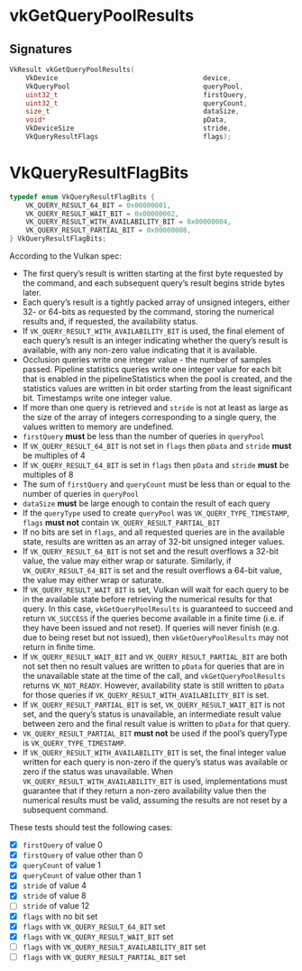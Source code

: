# vkGetQueryPoolResults

## Signatures
```c++
VkResult vkGetQueryPoolResults(
    VkDevice                                    device,
    VkQueryPool                                 queryPool,
    uint32_t                                    firstQuery,
    uint32_t                                    queryCount,
    size_t                                      dataSize,
    void*                                       pData,
    VkDeviceSize                                stride,
    VkQueryResultFlags                          flags);
```

# VkQueryResultFlagBits
```c++
typedef enum VkQueryResultFlagBits {
    VK_QUERY_RESULT_64_BIT = 0x00000001,
    VK_QUERY_RESULT_WAIT_BIT = 0x00000002,
    VK_QUERY_RESULT_WITH_AVAILABILITY_BIT = 0x00000004,
    VK_QUERY_RESULT_PARTIAL_BIT = 0x00000008,
} VkQueryResultFlagBits;
```

According to the Vulkan spec:
- The first query’s result is written starting at the first byte requested by
  the command, and each subsequent query’s result begins stride bytes later.
- Each query’s result is a tightly packed array of unsigned integers, either
  32- or 64-bits as requested by the command, storing the numerical results
  and, if requested, the availability status.
- If `VK_QUERY_RESULT_WITH_AVAILABILITY_BIT` is used, the final element of each
  query’s result is an integer indicating whether the query’s result is
  available, with any non-zero value indicating that it is available.
- Occlusion queries write one integer value - the number of samples passed.
  Pipeline statistics queries write one integer value for each bit that is
  enabled in the pipelineStatistics when the pool is created, and the
  statistics values are written in bit order starting from the least
  significant bit. Timestamps write one integer value.
- If more than one query is retrieved and `stride` is not at least as large as
  the size of the array of integers corresponding to a single query, the values
  written to memory are undefined.
- `firstQuery` **must** be less than the number of queries in `queryPool`
- If `VK_QUERY_RESULT_64_BIT` is not set in `flags` then `pData` and `stride`
  **must** be multiples of 4
- If `VK_QUERY_RESULT_64_BIT` is set in `flags` then `pData` and `stride`
  **must** be multiples of 8
- The sum of `firstQuery` and `queryCount` must be less than or equal to the
  number of queries in `queryPool`
- `dataSize` **must** be large enough to contain the result of each query
- If the `queryType` used to create `queryPool` was `VK_QUERY_TYPE_TIMESTAMP`,
  `flags` **must not** contain `VK_QUERY_RESULT_PARTIAL_BIT`
- If no bits are set in `flags`, and all requested queries are in the available
  state, results are written as an array of 32-bit unsigned integer values.
- If `VK_QUERY_RESULT_64_BIT` is not set and the result overflows a 32-bit
  value, the value may either wrap or saturate. Similarly, if
  `VK_QUERY_RESULT_64_BIT` is set and the result overflows a 64-bit value, the
  value may either wrap or saturate.
- If `VK_QUERY_RESULT_WAIT_BIT` is set, Vulkan will wait for each query to be
  in the available state before retrieving the numerical results for that query.
  In this case, `vkGetQueryPoolResults` is guaranteed to succeed and return
  `VK_SUCCESS` if the queries become available in a finite time (i.e. if they
  have been issued and not reset). If queries will never finish (e.g. due to
  being reset but not issued), then `vkGetQueryPoolResults` may not return in
  finite time.
- If `VK_QUERY_RESULT_WAIT_BIT` and `VK_QUERY_RESULT_PARTIAL_BIT` are both not
  set then no result values are written to `pData` for queries that are in the
  unavailable state at the time of the call, and `vkGetQueryPoolResults`
  returns `VK_NOT_READY`. However, availability state is still written to
  `pData` for those queries if `VK_QUERY_RESULT_WITH_AVAILABILITY_BIT` is set.
- If `VK_QUERY_RESULT_PARTIAL_BIT` is set, `VK_QUERY_RESULT_WAIT_BIT` is not
  set, and the query’s status is unavailable, an intermediate result value
  between zero and the final result value is written to `pData` for that query.
- `VK_QUERY_RESULT_PARTIAL_BIT` **must not** be used if the pool’s queryType is
  `VK_QUERY_TYPE_TIMESTAMP`.
- If `VK_QUERY_RESULT_WITH_AVAILABILITY_BIT` is set, the final integer value
  written for each query is non-zero if the query’s status was available or
  zero if the status was unavailable. When
  `VK_QUERY_RESULT_WITH_AVAILABILITY_BIT` is used, implementations must
  guarantee that if they return a non-zero availability value then the
  numerical results must be valid, assuming the results are not reset by a
  subsequent command.

These tests should test the following cases:
- [x] `firstQuery` of value 0
- [x] `firstQuery` of value other than 0
- [x] `queryCount` of value 1
- [x] `queryCount` of value other than 1
- [x] `stride` of value 4
- [x] `stride` of value 8
- [ ] `stride` of value 12
- [x] `flags` with no bit set
- [x] `flags` with `VK_QUERY_RESULT_64_BIT` set
- [x] `flags` with `VK_QUERY_RESULT_WAIT_BIT` set
- [ ] `flags` with `VK_QUERY_RESULT_AVAILABILITY_BIT` set
- [ ] `flags` with `VK_QUERY_RESULT_PARTIAL_BIT` set
